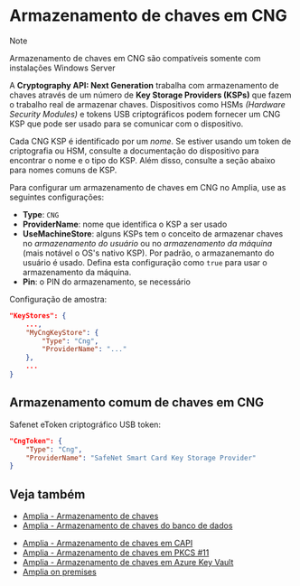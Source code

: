 ﻿# Armazenamento de chaves em CNG

> [!NOTE]
> Armazenamento de chaves em CNG são compatíveis somente com instalações Windows Server

A **Cryptography API: Next Generation** trabalha com armazenamento de chaves através de um número de **Key Storage Providers (KSPs)** que fazem o trabalho real de armazenar chaves.
Dispositivos como HSMs *(Hardware Security Modules)* e tokens USB criptográficos podem fornecer um CNG KSP que pode ser usado para se comunicar com o dispositivo.

<!--
> [!TIP]
> Embora o Windows Server tenha seu próprio KSP que fornece acesso a seus armazenamentos de chaves nativos, para isso você deve usar [Armazenamento de chaves no store nativo](native.md).
-->

Cada CNG KSP é identificado por um *nome*. Se estiver usando um token de criptografia ou HSM, consulte a documentação do dispositivo para encontrar o nome e o tipo do KSP. Além disso,
consulte a seção abaixo para nomes comuns de KSP.

Para configurar um armazenamento de chaves em CNG no Amplia, use as seguintes configurações:

* **Type**: `CNG`
* **ProviderName**: nome que identifica o KSP a ser usado
* **UseMachineStore**: alguns KSPs tem o conceito de armazenar chaves no *armazenamento do usuário* ou no *armazenamento da máquina* (mais notável o OS's nativo KSP). Por padrão, o armazanemanto do usuário é usado. Defina esta configuração como `true` para usar o armazenamento da máquina.
* **Pin**: o PIN do armazenamento, se necessário

<!--
TODO:
OverrideKeyPins: ?
RememberKeyPins: ?
-->

Configuração de amostra:

```json
"KeyStores": {
	...,
	"MyCngKeyStore": {
		"Type": "Cng",
		"ProviderName": "..."
	},
	...
}
```

## Armazenamento comum de chaves em CNG

Safenet eToken criptográfico USB token:

```json
"CngToken": {
	"Type": "Cng",
	"ProviderName": "SafeNet Smart Card Key Storage Provider"
}
```

<!-- TODO: add Thales nCipher configuration -->

## Veja também

* [Amplia - Armazenamento de chaves](index.md)
* [Amplia - Armazenamento de chaves do banco de dados](database.md)
<!-- [Amplia - Armazenamento de chaves nativo](native.md) -->
* [Amplia - Armazenamento de chaves em CAPI](capi.md)
* [Amplia - Armazenamento de chaves em PKCS #11](pkcs11.md)
* [Amplia - Armazenamento de chaves em Azure Key Vault](azure.md)
* [Amplia on premises](../index.md)
